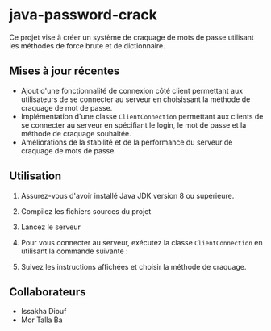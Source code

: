 # java-password-crack


Ce projet  vise à créer un système de craquage de mots de passe utilisant les méthodes de force brute et de dictionnaire.

Mises à jour récentes
---------------------

- Ajout d'une fonctionnalité de connexion côté client permettant aux utilisateurs de se connecter au serveur en choisissant la méthode de craquage de mot de passe.
- Implémentation d'une classe `ClientConnection` permettant aux clients de se connecter au serveur en spécifiant le login, le mot de passe et la méthode de craquage souhaitée.
- Améliorations de la stabilité et de la performance du serveur de craquage de mots de passe.

Utilisation
-----------

1. Assurez-vous d'avoir installé Java JDK version 8 ou supérieure.

2. Compilez les fichiers sources du projet

3. Lancez le serveur

4. Pour vous connecter au serveur, exécutez la classe `ClientConnection` en utilisant la commande suivante :

5. Suivez les instructions affichées et choisir la méthode de craquage.

Collaborateurs
--------------

- Issakha Diouf
- Mor Talla Ba 






